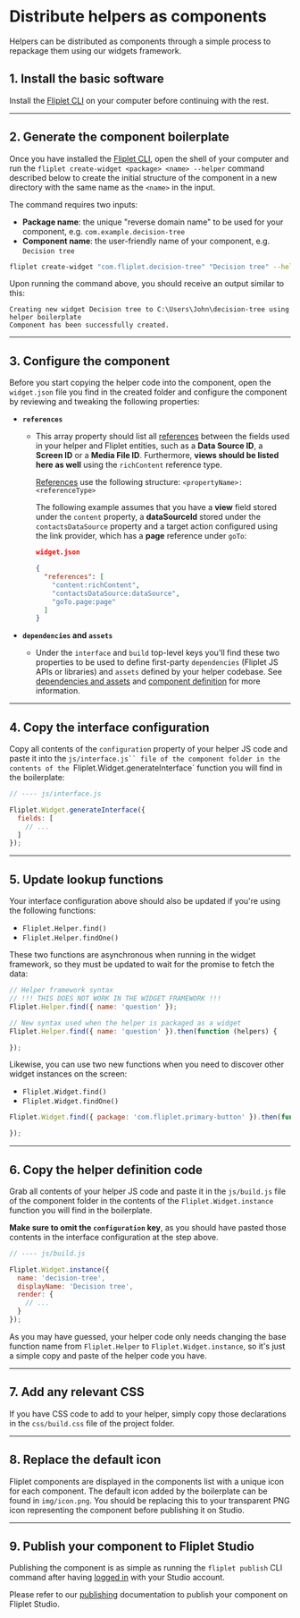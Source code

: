 # Distribute helpers as components

Helpers can be distributed as components through a simple process to repackage them using our widgets framework.

## 1. Install the basic software

Install the [Fliplet CLI](/Quickstart.html) on your computer before continuing with the rest.

---

## 2. Generate the component boilerplate

Once you have installed the [Fliplet CLI](/Quickstart.html), open the shell of your computer and run the `fliplet create-widget <package> <name> --helper` command described below to create the initial structure of the component in a new directory with the same name as the `<name>` in the input.

The command requires two inputs:

- **Package name**: the unique "reverse domain name" to be used for your component, e.g. `com.example.decision-tree`
- **Component name**: the user-friendly name of your component, e.g. `Decision tree`

```bash
fliplet create-widget "com.fliplet.decision-tree" "Decision tree" --helper
```

Upon running the command above, you should receive an output similar to this:

```
Creating new widget Decision tree to C:\Users\John\decision-tree using helper boilerplate
Component has been successfully created.
```

---

## 3. Configure the component

Before you start copying the helper code into the component, open the `widget.json` file you find in the created folder and configure the component by reviewing and tweaking the following properties:

- **`references`**
  - This array property should list all [references](/components/Definition.html#references) between the fields used in your helper and Fliplet entities, such as a **Data Source ID**, a **Screen ID** or a **Media File ID**. Furthermore, **views should be listed here as well** using the `richContent` reference type.

    [References](/components/Definition.html#references) use the following structure: `<propertyName>:<referenceType>`

    The following example assumes that you have a **view** field stored under the `content` property, a **dataSourceId** stored under the `contactsDataSource` property and a target action configured using the link provider, which has a **page** reference under `goTo`:

    ```json
    widget.json

    {
      "references": [
        "content:richContent",
        "contactsDataSource:dataSource",
        "goTo.page:page"
      ]
    }
    ```

- **`dependencies` and `assets`**
  - Under the `interface` and `build` top-level keys you'll find these two properties to be used to define first-party `dependencies` (Fliplet JS APIs or libraries) and `assets` defined by your helper codebase. See [dependencies and assets](/Dependencies-and-assets) and [component definition](/components/Definition.html#interface) for more information.

---

## 4. Copy the interface configuration

Copy all contents of the `configuration` property of your helper JS code and paste it into the `js/interface.js`` file of the component folder in the contents of the `Fliplet.Widget.generateInterface` function you will find in the boilerplate:

```js
// ---- js/interface.js

Fliplet.Widget.generateInterface({
  fields: [
    // ...
  ]
});
```

---

## 5. Update lookup functions

Your interface configuration above should also be updated if you're using the following functions:

- `Fliplet.Helper.find()`
- `Fliplet.Helper.findOne()`

These two functions are asynchronous when running in the widget framework, so they must be updated to wait for the promise to fetch the data:

```js
// Helper framework syntax
// !!! THIS DOES NOT WORK IN THE WIDGET FRAMEWORK !!!
Fliplet.Helper.find({ name: 'question' });

// New syntax used when the helper is packaged as a widget
Fliplet.Helper.find({ name: 'question' }).then(function (helpers) {

});
```

Likewise, you can use two new functions when you need to discover other widget instances on the screen:

- `Fliplet.Widget.find()`
- `Fliplet.Widget.findOne()`

```js
Fliplet.Widget.find({ package: 'com.fliplet.primary-button' }).then(function (widgetInstances) {

});
```

---

## 6. Copy the helper definition code

Grab all contents of your helper JS code and paste it in the `js/build.js` file of the component folder in the contents of the `Fliplet.Widget.instance` function you will find in the boilerplate.

**Make sure to omit the `configuration` key**, as you should have pasted those contents in the interface configuration at the step above.

```js
// ---- js/build.js

Fliplet.Widget.instance({
  name: 'decision-tree',
  displayName: 'Decision tree',
  render: {
    // ...
  }
});
```

As you may have guessed, your helper code only needs changing the base function name from `Fliplet.Helper` to `Fliplet.Widget.instance`, so it's just a simple copy and paste of the helper code you have.

---

## 7. Add any relevant CSS

If you have CSS code to add to your helper, simply copy those declarations in the `css/build.css` file of the project folder.

---

## 8. Replace the default icon

Fliplet components are displayed in the components list with a unique icon for each component. The default icon added by the boilerplate can be found in `img/icon.png`. You should be replacing this to your transparent PNG icon representing the component before publishing it on Studio.

---

## 9. Publish your component to Fliplet Studio

Publishing the component is as simple as running the `fliplet publish` CLI command after having [logged in](/Publishing.html) with your Studio account.

Please refer to our [publishing](/Publishing.html) documentation to publish your component on Fliplet Studio.
